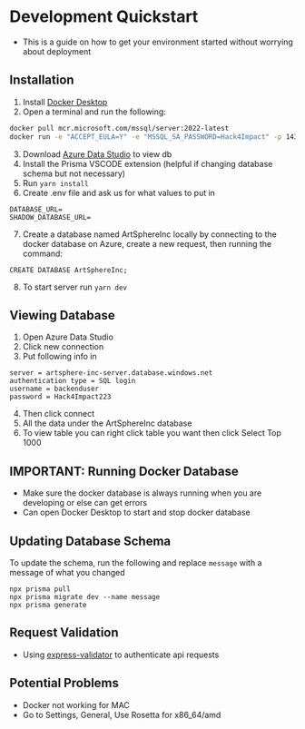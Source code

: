 # Development Quickstart

* This is a guide on how to get your environment started without worrying about deployment

## Installation
1. Install [Docker Desktop](https://www.docker.com/products/docker-desktop/)
2. Open a terminal and run the following:
```bash
docker pull mcr.microsoft.com/mssql/server:2022-latest
docker run -e "ACCEPT_EULA=Y" -e "MSSQL_SA_PASSWORD=Hack4Impact" -p 1433:1433 -d --name sql_server mcr.microsoft.com/mssql/server:2022-latest
```
3. Download [Azure Data Studio](https://azure.microsoft.com/en-us/products/data-studio) to view db
4. Install the Prisma VSCODE extension (helpful if changing database schema but not necessary)
5. Run `yarn install`
6. Create .env file and ask us for what values to put in
```
DATABASE_URL=
SHADOW_DATABASE_URL=
```
7. Create a database named ArtSphereInc locally by connecting to the docker database on Azure, create a new request, then running the command:
```
CREATE DATABASE ArtSphereInc;
```

8. To start server run `yarn dev`

## Viewing Database
1. Open Azure Data Studio
2. Click new connection
3. Put following info in
```
server = artsphere-inc-server.database.windows.net
authentication type = SQL login
username = backenduser
password = Hack4Impact223
```
4. Then click connect
5. All the data under the ArtSphereInc database
6. To view table you can right click table you want then click Select Top 1000

## IMPORTANT: Running Docker Database
* Make sure the docker database is always running when you are developing or else can get errors
* Can open Docker Desktop to start and stop docker database

## Updating Database Schema
To update the schema, run the following and replace `message` with a message of what you changed
```
npx prisma pull
npx prisma migrate dev --name message
npx prisma generate
```

## Request Validation
* Using [express-validator](https://express-validator.github.io/docs) to authenticate api requests

## Potential Problems
* Docker not working for MAC
* Go to Settings, General, Use Rosetta for x86_64/amd
